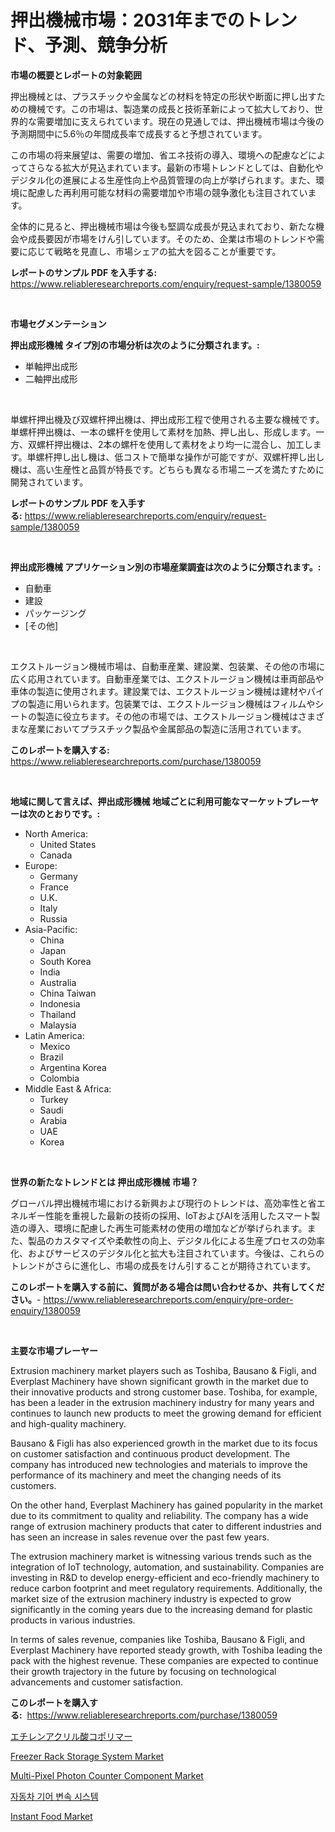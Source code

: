 <p><h1>押出機械市場：2031年までのトレンド、予測、競争分析</h1></p><p><strong>市場の概要とレポートの対象範囲</strong></p>
<p><p>押出機械とは、プラスチックや金属などの材料を特定の形状や断面に押し出すための機械です。この市場は、製造業の成長と技術革新によって拡大しており、世界的な需要増加に支えられています。現在の見通しでは、押出機械市場は今後の予測期間中に5.6％の年間成長率で成長すると予想されています。</p><p>この市場の将来展望は、需要の増加、省エネ技術の導入、環境への配慮などによってさらなる拡大が見込まれています。最新の市場トレンドとしては、自動化やデジタル化の進展による生産性向上や品質管理の向上が挙げられます。また、環境に配慮した再利用可能な材料の需要増加や市場の競争激化も注目されています。</p><p>全体的に見ると、押出機械市場は今後も堅調な成長が見込まれており、新たな機会や成長要因が市場をけん引しています。そのため、企業は市場のトレンドや需要に応じて戦略を見直し、市場シェアの拡大を図ることが重要です。</p></p>
<p><strong>レポートのサンプル PDF を入手する:</strong> <a href="https://www.reliableresearchreports.com/enquiry/request-sample/1380059">https://www.reliableresearchreports.com/enquiry/request-sample/1380059</a></p>
<p>&nbsp;</p>
<p><strong>市場セグメンテーション</strong></p>
<p><strong>押出成形機械 タイプ別の市場分析は次のように分類されます。:</strong></p>
<p><ul><li>単軸押出成形</li><li>二軸押出成形</li></ul></p>
<p>&nbsp;</p>
<p><p>単螺杆押出機及び双螺杆押出機は、押出成形工程で使用される主要な機械です。単螺杆押出機は、一本の螺杆を使用して素材を加熱、押し出し、形成します。一方、双螺杆押出機は、2本の螺杆を使用して素材をより均一に混合し、加工します。単螺杆押し出し機は、低コストで簡単な操作が可能ですが、双螺杆押し出し機は、高い生産性と品質が特長です。どちらも異なる市場ニーズを満たすために開発されています。</p></p>
<p><strong>レポートのサンプル PDF を入手する:</strong>&nbsp;<a href="https://www.reliableresearchreports.com/enquiry/request-sample/1380059">https://www.reliableresearchreports.com/enquiry/request-sample/1380059</a></p>
<p>&nbsp;</p>
<p><strong> 押出成形機械 アプリケーション別の市場産業調査は次のように分類されます。:</strong></p>
<p><ul><li>自動車</li><li>建設</li><li>パッケージング</li><li>[その他]</li></ul></p>
<p>&nbsp;</p>
<p><p>エクストルージョン機械市場は、自動車産業、建設業、包装業、その他の市場に広く応用されています。自動車産業では、エクストルージョン機械は車両部品や車体の製造に使用されます。建設業では、エクストルージョン機械は建材やパイプの製造に用いられます。包装業では、エクストルージョン機械はフィルムやシートの製造に役立ちます。その他の市場では、エクストルージョン機械はさまざまな産業においてプラスチック製品や金属部品の製造に活用されています。</p></p>
<p><strong>このレポートを購入する:</strong>&nbsp; <a href="https://www.reliableresearchreports.com/purchase/1380059">https://www.reliableresearchreports.com/purchase/1380059</a></p>
<p>&nbsp;</p>
<p><strong>地域に関して言えば、押出成形機械 地域ごとに利用可能なマーケットプレーヤーは次のとおりです。:</strong></p>
<p><ul>
    <li>
        North America:
        <ul>
            <li>United States</li>
            <li>Canada</li>
        </ul>
    </li>
    <li>
        Europe:
        <ul>
            <li>Germany</li>
            <li>France</li>
            <li>U.K.</li>
            <li>Italy</li>
            <li>Russia</li>
        </ul>
    </li>
    <li>
        Asia-Pacific:
        <ul>
            <li>China</li>
            <li>Japan</li>
            <li>South Korea</li>
            <li>India</li>
            <li>Australia</li>
            <li>China Taiwan</li>
            <li>Indonesia</li>
            <li>Thailand</li>
            <li>Malaysia</li>
        </ul>
    </li>
    <li>
        Latin America:
        <ul>
            <li>Mexico</li>
            <li>Brazil</li>
            <li>Argentina Korea</li>
            <li>Colombia</li>
        </ul>
    </li>
    <li>
        Middle East & Africa:
        <ul>
            <li>Turkey</li>
            <li>Saudi</li>
            <li>Arabia</li>
            <li>UAE</li>
            <li>Korea</li>
        </ul>
    </li>
    </ul></p>
<p>&nbsp;</p>
<p><strong>世界の新たなトレンドとは 押出成形機械 市場？</strong></p>
<p><p>グローバル押出機械市場における新興および現行のトレンドは、高効率性と省エネルギー性能を重視した最新の技術の採用、IoTおよびAIを活用したスマート製造の導入、環境に配慮した再生可能素材の使用の増加などが挙げられます。また、製品のカスタマイズや柔軟性の向上、デジタル化による生産プロセスの効率化、およびサービスのデジタル化と拡大も注目されています。今後は、これらのトレンドがさらに進化し、市場の成長をけん引することが期待されています。</p></p>
<p><strong>このレポートを購入する前に、質問がある場合は問い合わせるか、共有してください。</strong>- <a href="https://www.reliableresearchreports.com/enquiry/pre-order-enquiry/1380059">https://www.reliableresearchreports.com/enquiry/pre-order-enquiry/1380059</a></p>
<p>&nbsp;</p>
<p><strong>主要な市場プレーヤー</strong></p>
<p><p>Extrusion machinery market players such as Toshiba, Bausano & Figli, and Everplast Machinery have shown significant growth in the market due to their innovative products and strong customer base. Toshiba, for example, has been a leader in the extrusion machinery industry for many years and continues to launch new products to meet the growing demand for efficient and high-quality machinery.</p><p>Bausano & Figli has also experienced growth in the market due to its focus on customer satisfaction and continuous product development. The company has introduced new technologies and materials to improve the performance of its machinery and meet the changing needs of its customers.</p><p>On the other hand, Everplast Machinery has gained popularity in the market due to its commitment to quality and reliability. The company has a wide range of extrusion machinery products that cater to different industries and has seen an increase in sales revenue over the past few years.</p><p>The extrusion machinery market is witnessing various trends such as the integration of IoT technology, automation, and sustainability. Companies are investing in R&D to develop energy-efficient and eco-friendly machinery to reduce carbon footprint and meet regulatory requirements. Additionally, the market size of the extrusion machinery industry is expected to grow significantly in the coming years due to the increasing demand for plastic products in various industries.</p><p>In terms of sales revenue, companies like Toshiba, Bausano & Figli, and Everplast Machinery have reported steady growth, with Toshiba leading the pack with the highest revenue. These companies are expected to continue their growth trajectory in the future by focusing on technological advancements and customer satisfaction.</p></p>
<p><strong>このレポートを購入する:</strong>&nbsp;&nbsp;<a href="https://www.reliableresearchreports.com/purchase/1380059">https://www.reliableresearchreports.com/purchase/1380059</a></p>
<p><p><a href="https://github.com/sghwr779811674/Market-Research-Report-List-1/blob/main/8588940192897.md">エチレンアクリル酸コポリマー</a></p><p><a href="https://bubble-tree-ea4.notion.site/Freezer-Rack-Storage-System-Market-Offer-Valuable-Insights-into-Market-Size-Market-Share-Market-Tr-7c262f7b86a84c86bbdd8583c578ef15">Freezer Rack Storage System Market</a></p><p><a href="https://issuu.com/reportprime-2/docs/multi-pixel-photon-counter-component-market-size-2">Multi-Pixel Photon Counter Component Market</a></p><p><a href="https://github.com/vdhdwjyp90142/Market-Research-Report-List-1/blob/main/2464567192622.md">자동차 기어 변속 시스템</a></p><p><a href="https://view.publitas.com/reportprime-1/instant-food-market-size-2024-2031-global-industrial-analysis-key-geographical-regions-market-share-top-key-players-product-types-and-forecast-research-report/">Instant Food Market</a></p></p>